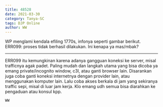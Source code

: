 ```yaml
---
title: 48528
date: 2021-03-30
category: Tanya-SC
tags: DJP Online
author: WW
---
```


WP menglami kendala efiling 1770s, infonya seperti gambar berikut. ERR099: proses tidak berhasil dilakukan. Ini kenapa ya mas/mbak?

---

ERR099 itu kemungkinan karena adanya gangguan koneksi ke server, misal trafficnya agak padet. Paling mudah dan langkah utama yang bisa dicoba ya emang private/incognito window, c3l, atau ganti browser lain. Disarankan juga coba ganti koneksi internetnya dengan provider lain, atau menggunakan komputer lain. Lalu coba akses berkala di jam yang sekiranya traffic sepi, misal di luar jam kerja. Klo emang udh semua bisa diarahkan ke pengaduan atau konsul kpp.

`WW`
